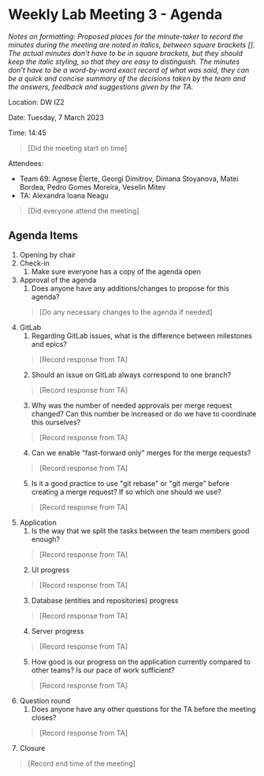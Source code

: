 
# Weekly Lab Meeting 3 - Agenda
*Notes on formatting:
Proposed places for the minute-taker to record the minutes during the meeting are noted in italics, between square brackets [].
The actual minutes don’t have to be in square brackets, but they should keep the italic styling, so that they are easy to distinguish.
The minutes don’t have to be a word-by-word exact record of what was said, they can be a quick and concise summary of the decisions taken by the team and the answers, feedback and suggestions given by the TA.*

Location: DW IZ2

Date: Tuesday, 7 March 2023

Time: 14:45
> [Did the meeting start on time]

Attendees:
- Team 69: Agnese Ēlerte, Georgi Dimitrov, Dimana Stoyanova, Matei Bordea, Pedro Gomes Moreira, Veselin Mitev
- TA: Alexandra Ioana Neagu

> [Did everyone attend the meeting]

## Agenda Items
1. Opening by chair
2. Check-in
    1. Make sure everyone has a copy of the agenda open
3. Approval of the agenda
    1. Does anyone have any additions/changes to propose for this agenda?
   > [Do any necessary changes to the agenda if needed]
4. GitLab
    1. Regarding GitLab issues, what is the difference between milestones and epics?
   > [Record response from TA]
    2. Should an issue on GitLab always correspond to one branch?
   > [Record response from TA]
    3. Why was the number of needed approvals per merge request changed? Can this number be increased or do we have to coordinate this ourselves?
   > [Record response from TA]
    4. Can we enable "fast-forward only" merges for the merge requests?
   > [Record response from TA]
    5. Is it a good practice to use "git rebase" or "git merge" before creating a merge request? If so which one should we use?
   > [Record response from TA]
5. Application
    1. Is the way that we split the tasks between the team members good enough?
   > [Record response from TA]
    2. UI progress
   > [Record response from TA]
    3. Database (entities and repositories) progress
   > [Record response from TA]
    4. Server progress
   > [Record response from TA]
    5. How good is our progress on the application currently compared to other teams? Is our pace of work sufficient?
   > [Record response from TA]
6. Question round
    1. Does anyone have any other questions for the TA before the meeting closes?
   > [Record response from TA]
7. Closure
> [Record end time of the meeting]
